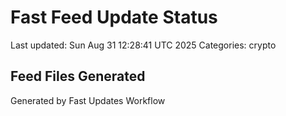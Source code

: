 # Fast Feed Update Status
Last updated: Sun Aug 31 12:28:41 UTC 2025
Categories: crypto

## Feed Files Generated

Generated by Fast Updates Workflow
